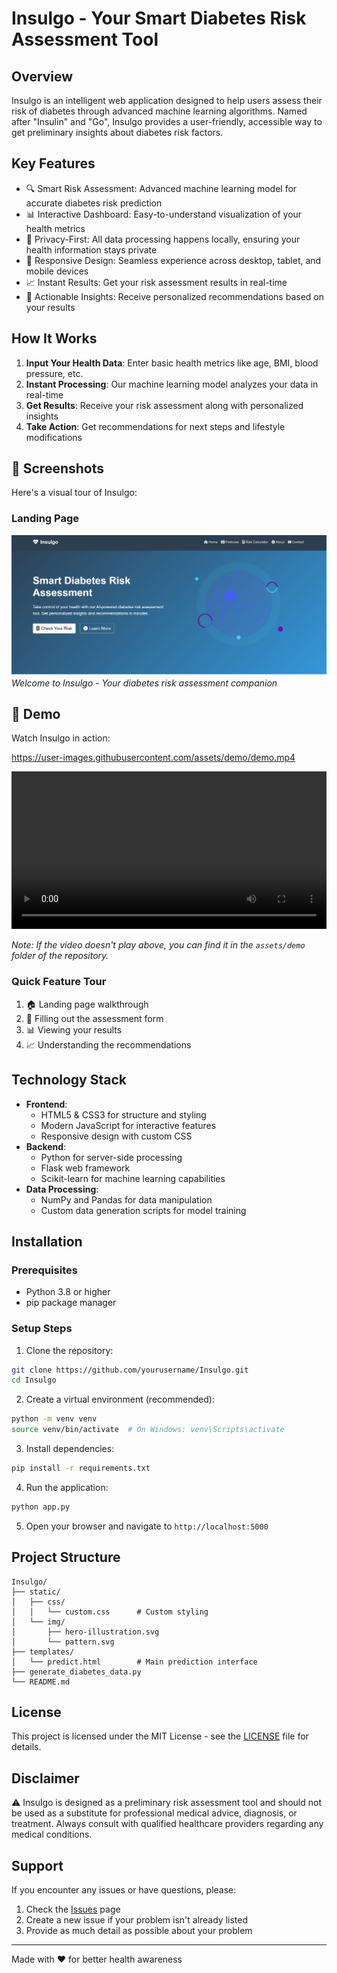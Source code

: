# Insulgo - Your Smart Diabetes Risk Assessment Tool

## Overview
Insulgo is an intelligent web application designed to help users assess their risk of diabetes through advanced machine learning algorithms. Named after "Insulin" and "Go", Insulgo provides a user-friendly, accessible way to get preliminary insights about diabetes risk factors.

## Key Features
- 🔍 Smart Risk Assessment: Advanced machine learning model for accurate diabetes risk prediction
- 📊 Interactive Dashboard: Easy-to-understand visualization of your health metrics
- 🔐 Privacy-First: All data processing happens locally, ensuring your health information stays private
- 📱 Responsive Design: Seamless experience across desktop, tablet, and mobile devices
- 📈 Instant Results: Get your risk assessment results in real-time
- 🎯 Actionable Insights: Receive personalized recommendations based on your results

## How It Works
1. **Input Your Health Data**: Enter basic health metrics like age, BMI, blood pressure, etc.
2. **Instant Processing**: Our machine learning model analyzes your data in real-time
3. **Get Results**: Receive your risk assessment along with personalized insights
4. **Take Action**: Get recommendations for next steps and lifestyle modifications

## 📸 Screenshots
Here's a visual tour of Insulgo:

### Landing Page
![Landing Page](static/img/screenshots/landing.png)
*Welcome to Insulgo - Your diabetes risk assessment companion*


## 🎥 Demo
Watch Insulgo in action:

https://user-images.githubusercontent.com/assets/demo/demo.mp4

<video width="100%" controls>
  <source src="assets/demo/demo.mp4" type="video/mp4">
  Your browser does not support the video tag.
</video>

*Note: If the video doesn't play above, you can find it in the `assets/demo` folder of the repository.*

### Quick Feature Tour
1. 🏠 Landing page walkthrough
2. 📝 Filling out the assessment form
3. 📊 Viewing your results
4. 📈 Understanding the recommendations

## Technology Stack
- **Frontend**:
  - HTML5 & CSS3 for structure and styling
  - Modern JavaScript for interactive features
  - Responsive design with custom CSS
- **Backend**:
  - Python for server-side processing
  - Flask web framework
  - Scikit-learn for machine learning capabilities
- **Data Processing**:
  - NumPy and Pandas for data manipulation
  - Custom data generation scripts for model training

## Installation

### Prerequisites
- Python 3.8 or higher
- pip package manager

### Setup Steps
1. Clone the repository:
```bash
git clone https://github.com/yourusername/Insulgo.git
cd Insulgo
```

2. Create a virtual environment (recommended):
```bash
python -m venv venv
source venv/bin/activate  # On Windows: venv\Scripts\activate
```

3. Install dependencies:
```bash
pip install -r requirements.txt
```

4. Run the application:
```bash
python app.py
```

5. Open your browser and navigate to `http://localhost:5000`

## Project Structure
```
Insulgo/
├── static/
│   ├── css/
│   │   └── custom.css      # Custom styling
│   └── img/
│       ├── hero-illustration.svg
│       └── pattern.svg
├── templates/
│   └── predict.html        # Main prediction interface
├── generate_diabetes_data.py
└── README.md
```

## License
This project is licensed under the MIT License - see the [LICENSE](LICENSE) file for details.

## Disclaimer
⚠️ Insulgo is designed as a preliminary risk assessment tool and should not be used as a substitute for professional medical advice, diagnosis, or treatment. Always consult with qualified healthcare providers regarding any medical conditions.

## Support
If you encounter any issues or have questions, please:
1. Check the [Issues](https://github.com/yourusername/Insulgo/issues) page
2. Create a new issue if your problem isn't already listed
3. Provide as much detail as possible about your problem

---

Made with ❤️ for better health awareness
